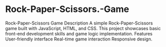 # Rock-Paper-Scissors.-Game
Rock-Paper-Scissors Game Description A simple Rock-Paper-Scissors game built with JavaScript, HTML, and CSS. This project showcases basic front-end development skills and game logic implementation.  Features User-friendly interface Real-time game interaction Responsive design.
